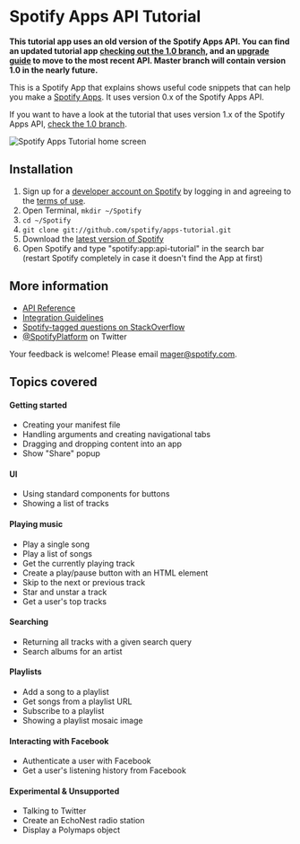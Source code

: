 # Spotify Apps API Tutorial

**This tutorial app uses an old version of the Spotify Apps API. You can find an updated tutorial app [checking out the 1.0 branch](https://github.com/spotify/apps-tutorial/tree/1.0), and an [upgrade guide](https://developer.spotify.com/technologies/apps/upgrade-guide/1.0.0) to move to the most recent API. Master branch will contain version 1.0 in the nearly future.**

This is a Spotify App that explains shows useful code snippets that can help you make a 
[Spotify Apps](https://developer.spotify.com/technologies/apps/). It uses version 0.x of 
the Spotify Apps API.

If you want to have a look at the tutorial that uses version 1.x of the Spotify Apps API, 
[check the 1.0 branch](https://github.com/spotify/apps-tutorial/tree/1.0).

![Spotify Apps Tutorial home screen](https://github.com/spotify/apps-tutorial/raw/master/img/screenshot.png)

## Installation

 1. Sign up for a [developer account on Spotify](https://developer.spotify.com/technologies/apps/#developer-account) by logging in and agreeing to the [terms of use](https://developer.spotify.com/technologies/apps/terms-of-use/).
 2. Open Terminal, `mkdir ~/Spotify`
 3. `cd ~/Spotify`
 4. `git clone git://github.com/spotify/apps-tutorial.git`
 6. Download the [latest version of Spotify](http://spotify.com/download)
 7. Open Spotify and type "spotify:app:api-tutorial" in the search bar (restart Spotify completely in case it doesn't find the App at first)

## More information

 * [API Reference](https://developer.spotify.com/technologies/apps/docs/)
 * [Integration Guidelines](http://developer.spotify.com/download/spotify-apps-api/guidelines/)
 * [Spotify-tagged questions on StackOverflow](http://stackoverflow.com/questions/tagged/spotify)
 * [@SpotifyPlatform](https://twitter.com/#!/SpotifyPlatform) on Twitter

Your feedback is welcome! Please email mager@spotify.com.


## Topics covered

#### Getting started

 * Creating your manifest file
 * Handling arguments and creating navigational tabs
 * Dragging and dropping content into an app
 * Show "Share" popup

#### UI

 * Using standard components for buttons
 * Showing a list of tracks

#### Playing music

 * Play a single song
 * Play a list of songs
 * Get the currently playing track
 * Create a play/pause button with an HTML element
 * Skip to the next or previous track
 * Star and unstar a track
 * Get a user's top tracks

#### Searching

 * Returning all tracks with a given search query
 * Search albums for an artist

#### Playlists

 * Add a song to a playlist
 * Get songs from a playlist URL
 * Subscribe to a playlist
 * Showing a playlist mosaic image

#### Interacting with Facebook

 * Authenticate a user with Facebook
 * Get a user's listening history from Facebook

#### Experimental & Unsupported

 * Talking to Twitter
 * Create an EchoNest radio station
 * Display a Polymaps object
